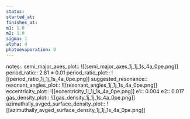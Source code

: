 ```yaml
---
status:
started_at:
finishes_at:
m1: 1.0
m2: 1.0
sigma: 1
alpha: 4
photoevaporation: 0
---
```


notes::
semi_major_axes_plot:: ![[semi_major_axes_1j_1j_1s_4a_0pe.png]]
period_ratio:: 2.81 ± 0.01
period_ratio_plot:: ![[period_ratio_1j_1j_1s_4a_0pe.png]]
suggested_resonance:: 
resonant_angles_plot:: ![[resonant_angles_1j_1j_1s_4a_0pe.png]]
eccentricity_plot:: ![[eccentricity_1j_1j_1s_4a_0pe.png]]
e1:: 0.004
e2:: 0.017
gas_density_plot:: ![[gas_density_1j_1j_1s_4a_0pe.png]]
azimuthally_avged_surface_density_plot:: ![[azimuthally_avged_surface_density_1j_1j_1s_4a_0pe.png]]
